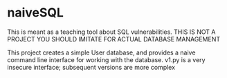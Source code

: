 # naiveSQL

This is meant as a teaching tool about SQL vulnerabilities. THIS IS NOT A 
PROJECT YOU SHOULD IMITATE FOR ACTUAL DATABASE MANAGEMENT

This project creates a simple User database, and provides a naive command 
line interface for working with the database. v1.py is a very insecure 
interface; subsequent versions are more complex
